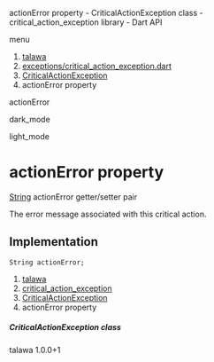 




actionError property - CriticalActionException class - critical\_action\_exception library - Dart API







menu

1. [talawa](../../index.html)
2. [exceptions/critical\_action\_exception.dart](../../file-___home_harshil_Desktop_open-source_palisadoes_talawa_lib_exceptions_critical_action_exception/)
3. [CriticalActionException](../../file-___home_harshil_Desktop_open-source_palisadoes_talawa_lib_exceptions_critical_action_exception/CriticalActionException-class.html)
4. actionError property

actionError


dark\_mode

light\_mode




# actionError property


[String](https://api.flutter.dev/flutter/dart-core/String-class.html)
actionError
getter/setter pair

The error message associated with this critical action.


## Implementation

```
String actionError;
```

 


1. [talawa](../../index.html)
2. [critical\_action\_exception](../../file-___home_harshil_Desktop_open-source_palisadoes_talawa_lib_exceptions_critical_action_exception/)
3. [CriticalActionException](../../file-___home_harshil_Desktop_open-source_palisadoes_talawa_lib_exceptions_critical_action_exception/CriticalActionException-class.html)
4. actionError property

##### CriticalActionException class





talawa
1.0.0+1






